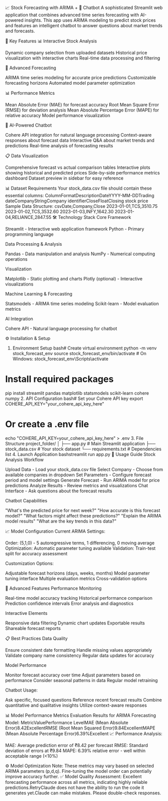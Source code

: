 📈 Stock Forecasting with ARIMA + 🤖 Chatbot
A sophisticated Streamlit web application that combines advanced time series forecasting with AI-powered insights. This app uses ARIMA modeling to predict stock prices and features an intelligent chatbot to answer questions about market trends and forecasts.

🚀 Key Features
📊 Interactive Stock Analysis

Dynamic company selection from uploaded datasets
Historical price visualization with interactive charts
Real-time data processing and filtering

🔮 Advanced Forecasting

ARIMA time series modeling for accurate price predictions
Customizable forecasting horizons
Automated model parameter optimization

📊 Performance Metrics

Mean Absolute Error (MAE) for forecast accuracy
Root Mean Square Error (RMSE) for deviation analysis
Mean Absolute Percentage Error (MAPE) for relative accuracy
Model performance visualization

🤖 AI-Powered Chatbot

Cohere API integration for natural language processing
Context-aware responses about forecast data
Interactive Q&A about market trends and predictions
Real-time analysis of forecasting results

📋 Data Visualization

Comprehensive forecast vs actual comparison tables
Interactive plots showing historical and predicted prices
Side-by-side performance metrics dashboard
Dataset preview in sidebar for easy reference

📊 Dataset Requirements
Your stock_data.csv file should contain these essential columns:
ColumnFormatDescriptionDateYYYY-MM-DDTrading dateCompanyStringCompany identifierCloseFloatClosing stock price
Sample Data Structure:
csvDate,Company,Close
2023-01-01,TCS,3510.75
2023-01-02,TCS,3532.60
2023-01-03,INFY,1642.30
2023-01-04,RELIANCE,2847.55
🛠️ Technology Stack
Core Framework

Streamlit - Interactive web application framework
Python - Primary programming language

Data Processing & Analysis

Pandas - Data manipulation and analysis
NumPy - Numerical computing operations

Visualization

Matplotlib - Static plotting and charts
Plotly (optional) - Interactive visualizations

Machine Learning & Forecasting

Statsmodels - ARIMA time series modeling
Scikit-learn - Model evaluation metrics

AI Integration

Cohere API - Natural language processing for chatbot

⚙️ Installation & Setup
1. Environment Setup
bash# Create virtual environment
python -m venv stock_forecast_env
source stock_forecast_env/bin/activate  # On Windows: stock_forecast_env\Scripts\activate

# Install required packages
pip install streamlit pandas matplotlib statsmodels scikit-learn cohere numpy
2. API Configuration
bash# Set your Cohere API key
export COHERE_API_KEY="your_cohere_api_key_here"

# Or create a .env file
echo "COHERE_API_KEY=your_cohere_api_key_here" > .env
3. File Structure
project_folder/
│
├── app.py                 # Main Streamlit application
├── stock_data.csv         # Your stock dataset
└── requirements.txt       # Dependencies list
4. Launch Application
bashstreamlit run app.py
🎯 Usage Guide
Stock Analysis Workflow

Upload Data - Load your stock_data.csv file
Select Company - Choose from available companies in dropdown
Set Parameters - Configure forecast period and model settings
Generate Forecast - Run ARIMA model for price predictions
Analyze Results - Review metrics and visualizations
Chat Interface - Ask questions about the forecast results

Chatbot Capabilities

"What's the predicted price for next week?"
"How accurate is this forecast model?"
"What factors might affect these predictions?"
"Explain the ARIMA model results"
"What are the key trends in this data?"

📈 Model Configuration
Current ARIMA Settings:

Order: (5,1,0) - 5 autoregressive terms, 1 differencing, 0 moving average
Optimization: Automatic parameter tuning available
Validation: Train-test split for accuracy assessment

Customization Options:

Adjustable forecast horizons (days, weeks, months)
Model parameter tuning interface
Multiple evaluation metrics
Cross-validation options

🔧 Advanced Features
Performance Monitoring

Real-time model accuracy tracking
Historical performance comparison
Prediction confidence intervals
Error analysis and diagnostics

Interactive Elements

Responsive data filtering
Dynamic chart updates
Exportable results
Shareable forecast reports

📋 Best Practices
Data Quality

Ensure consistent date formatting
Handle missing values appropriately
Validate company name consistency
Regular data updates for accuracy

Model Performance

Monitor forecast accuracy over time
Adjust parameters based on performance
Consider seasonal patterns in data
Regular model retraining

Chatbot Usage:

Ask specific, focused questions
Reference recent forecast results
Combine quantitative and qualitative insights
Utilize context-aware responses

📊 Model Performance Metrics
Evaluation Results for ARIMA Forecasting Model:
MetricValuePerformance LevelMAE (Mean Absolute Error)8.42ExcellentRMSE (Root Mean Squared Error)9.84ExcellentMAPE (Mean Absolute Percentage Error)6.39%Excellent
📈 Performance Analysis:

MAE:
Average prediction error of ₹8.42 per forecast
RMSE:
Standard deviation of errors at ₹9.84
MAPE:
6.39% relative error - well within acceptable range (<10%)

⚙️ Model Optimization Note:
These metrics may vary based on selected ARIMA parameters (p,d,q). Fine-tuning the model order can potentially improve accuracy further.
✅ Model Quality Assessment:
Excellent forecasting performance across all metrics, indicating highly reliable predictions.RetryClaude does not have the ability to run the code it generates yet.Claude can make mistakes. Please double-check responses.
